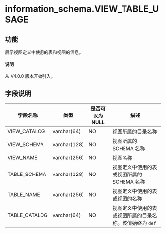 # information_schema.VIEW_TABLE_USAGE

## 功能

展示视图定义中使用的表和视图的信息。

<main id="notice" type='explain'>
  <h4>说明</h4>
  <p>从 V4.0.0 版本开始引入。</p>
</main>

## 字段说明

|     字段名称      |      类型      | 是否可以为 NULL |               描述                |
|---------------|--------------|------------|---------------------------------|
| VIEW_CATALOG  | varchar(64)   | NO         | 视图所属的目录名称                       |
| VIEW_SCHEMA   | varchar(128) | NO         | 视图所属的 SCHEMA 名称                 |
| VIEW_NAME     | varchar(256) | NO         | 视图名称                            |
| TABLE_SCHEMA  | varchar(128) | NO         | 视图定义中使用的表或视图所属的 SCHEMA 名称       |
| TABLE_NAME    | varchar(256) | NO         | 视图定义中使用的表或视图的名称                 |
| TABLE_CATALOG | varchar(64)   | NO         | 视图定义中使用的表或视图所属的目录名称。该值始终为 `def` |
